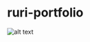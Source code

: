 # ruri-portfolio
![alt text](https://api.miniature.io/?url=https://ruriin.github.io/ruri-portfolio/)

